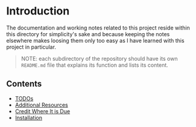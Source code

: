 # Introduction

The documentation and working notes related to this project reside within this directory for simplicity's sake and because keeping the notes elsewhere makes loosing them only too easy as I have learned with this project in particular.

> NOTE: each subdirectory of the repository should have its own `README.md` file that explains its function and lists its content.

## Contents

- [TODOs](./todo.md)
- [Additional Resources](/.notes/Additional-Resources.md)
- [Credit Where It is Due](/.notes/Credit-Where-It-Is-Due.md)
- [Installation](/.notes/Installation.md)
